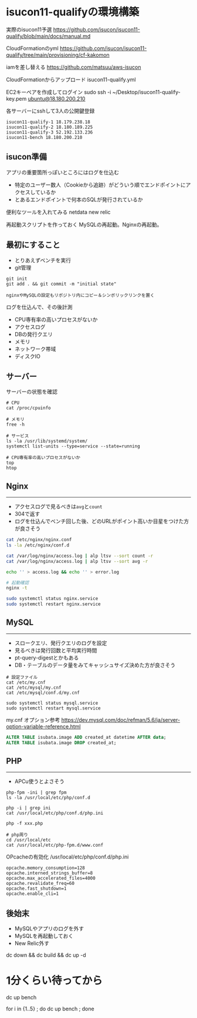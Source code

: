 

# isucon11-qualifyの環境構築
実際のisucon11予選
https://github.com/isucon/isucon11-qualify/blob/main/docs/manual.md

CloudFormationのyml
https://github.com/isucon/isucon11-qualify/tree/main/provisioning/cf-kakomon

iamを差し替える
https://github.com/matsuu/aws-isucon

CloudFormationからアップロード
isucon11-qualify.yml

EC2キーペアを作成してログイン
sudo ssh -i ~/Desktop/isucon11-qualify-key.pem ubuntu@18.180.200.210

各サーバーにsshして3人の公開鍵登録
```
isucon11-qualify-1 18.179.238.18
isucon11-qualify-2 18.180.189.225
isucon11-qualify-3 52.192.133.236
isucon11-bench 18.180.200.210
```


## isucon準備

アプリの重要箇所っぽいところにはログを仕込む
- 特定のユーザー数人（Cookieから追跡）がどういう順でエンドポイントにアクセスしているか
- とあるエンドポイントで何本のSQLが発行されているか


便利なツールを入れてみる
netdata
new relic


再起動スクリプトを作っておく
MySQLの再起動。Nginxの再起動。


## 最初にすること
- とりあえずベンチを実行
- git管理

```
git init
git add . && git commit -m "initial state"

nginxやMySQLの設定もリポジトリ内にコピー＆シンボリックリンクを置く
```


ログを仕込んで、その後計測
- CPU専有率の高いプロセスがないか
- アクセスログ
- DBの発行クエリ
- メモリ
- ネットワーク帯域
- ディスクIO




## サーバー

サーバーの状態を確認

```
# CPU
cat /proc/cpuinfo

# メモリ
free -h

# サービス
ls -la /usr/lib/systemd/system/
systemctl list-units --type=service --state=running

# CPU専有率の高いプロセスがないか
top
htop
```


## Nginx
--------------------
- アクセスログで見るべきは`avg`と`count`
- 304で返す
- ログを仕込んでベンチ回した後、どのURLがポイント高いか目星をつけた方が良さそう

```bash
cat /etc/nginx/nginx.conf
ls -la /etc/nginx/conf.d

cat /var/log/nginx/access.log | alp ltsv --sort count -r
cat /var/log/nginx/access.log | alp ltsv --sort avg -r

echo '' > access.log && echo '' > error.log

# 起動確認
nginx -t

sudo systemctl status nginx.service
sudo systemctl restart nginx.service
```


## MySQL
--------------------
- スロークエリ、発行クエリのログを設定
- 見るべきは発行回数と平均実行時間
- pt-query-digestとかもある
- DB・テーブルのデータ量をみてキャッシュサイズ決めた方が良さそう

```
# 設定ファイル
cat /etc/my.cnf
cat /etc/mysql/my.cnf
cat /etc/mysql/conf.d/my.cnf

sudo systemctl status mysql.service
sudo systemctl restart mysql.service
```

my.cnf オプション参考
https://dev.mysql.com/doc/refman/5.6/ja/server-option-variable-reference.html

```sql
ALTER TABLE isubata.image ADD created_at datetime AFTER data;
ALTER TABLE isubata.image DROP created_at;
```

## PHP
--------------------
- APCu使うとよさそう

```
php-fpm -ini | grep fpm
ls -la /usr/local/etc/php/conf.d

php -i | grep ini
cat /usr/local/etc/php/conf.d/php.ini

php -f xxx.php

# php周り
cd /usr/local/etc
cat /usr/local/etc/php-fpm.d/www.conf
```


OPcacheの有効化
/usr/local/etc/php/conf.d/php.ini
```
opcache.memory_consumption=128
opcache.interned_strings_buffer=8
opcache.max_accelerated_files=4000
opcache.revalidate_freq=60
opcache.fast_shutdown=1
opcache.enable_cli=1
```




## 後始末
- MySQLやアプリのログを外す
- MySQLを再起動しておく
- New Relic外す



dc down && dc build && dc up -d
# 1分くらい待ってから
dc up bench


for i in {1..5} ; do dc up bench ; done
